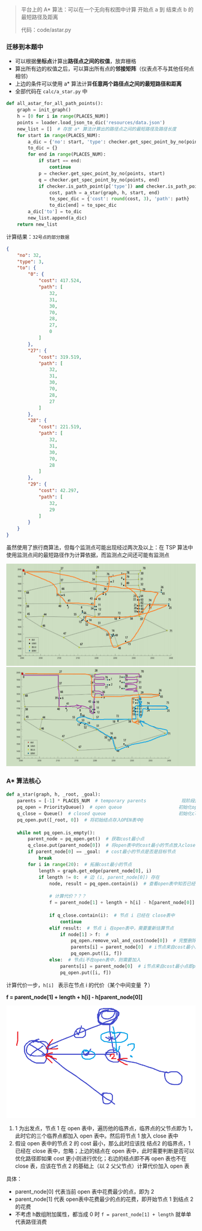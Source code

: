

> 平台上的 A* 算法：可以在一个无向有权图中计算 开始点 a 到 结束点 b 的最短路径及距离
>
> 代码：code/astar.py



### 迁移到本题中

- 可以根据**坐标点**计算出**路径点之间的权值**，放弃栅格
- 算出所有边的权值之后，可以算出所有点的**邻接矩阵**（仪表点不与其他任何点相邻）
- 上边的条件可以使用 a* 算法计算**任意两个路径点之间的最短路径和距离**
- 全部代码在 `calc/a_star.py` 中

```python
def all_astar_for_all_path_points():
    graph = init_graph()
    h = [0 for i in range(PLACES_NUM)]
    points = loader.load_json_to_dic('resources/data.json')
    new_list = []  # 存放 a* 算法计算出的路径点之间的最短路径及路径长度
    for start in range(PLACES_NUM):
        a_dic = {'no': start, 'type': checker.get_spec_point_by_no(points, start)['type']}
        to_dic = {}
        for end in range(PLACES_NUM):
            if start == end:
                continue
            p = checker.get_spec_point_by_no(points, start)
            q = checker.get_spec_point_by_no(points, end)
            if checker.is_path_point(p['type']) and checker.is_path_point(q['type']):  # 都是路径点
                cost, path = a_star(graph, h, start, end)
                to_spec_dic = {'cost': round(cost, 3), 'path': path}
                to_dic[end] = to_spec_dic
        a_dic['to'] = to_dic
        new_list.append(a_dic)
    return new_list
```

计算结果：`32号点的部分数据`

```json
{
    "no": 32,
    "type": 3,
    "to": {
        "0": {
            "cost": 417.524,
            "path": [
                32,
                31,
                30,
                70,
                28,
                27,
                0
            ]
        },
        "27": {
            "cost": 319.519,
            "path": [
                32,
                31,
                30,
                70,
                28,
                27
            ]
        },
        "28": {
            "cost": 221.519,
            "path": [
                32,
                31,
                30,
                70,
                28
            ]
        },
        "29": {
            "cost": 42.297,
            "path": [
                32,
                29
            ]
        }
    }
}
```



虽然使用了旅行商算法，但每个监测点可能出现经过两次及以上：在 TSP 算法中使用监测点间的最短路径作为计算依据，而监测点之间还可能有监测点

<img src="images/README.assets/image-20210814212711875.png" alt="image-20210814212711875" style="zoom:80%;" />



<img src="images/README.assets/image-20210814212656311.png" alt="image-20210814212656311" style="zoom:80%;" />



### A* 算法核心

```python
def a_star(graph, h, _root, _goal):
    parents = [-1] * PLACES_NUM  # temporary parents             现阶段搜索过程中的每个节点的父结点记录@
    pq_open = PriorityQueue()  # open queue                     初始化open表@
    q_close = Queue()  # closed queue                           初始化closed表@
    pq_open.put([_root, 0])  # 将初始结点存入OPEN表中@

    while not pq_open.is_empty():
        parent_node = pq_open.get()  # 获取cost最小点
        q_close.put(parent_node[0])  # 将open表中的cost最小的节点放入close表
        if parent_node[0] == _goal:  # cost最小的节点是否是目标节点
            break
        for i in range(20):  # 拓展cost最小的节点
            length = graph.get_edge(parent_node[0], i)
            if length != 0:  # 边 (i, parent_node[0]) 存在
                node, result = pq_open.contain(i)  # 查看open表中知否已经存在该节点

                # 计算代价？？？
                f = parent_node[1] + length + h[i] - h[parent_node[0]]  # 计算 cost

                if q_close.contain(i):  # 节点 i 已经在 close表中
                    continue
                elif result:  # 节点 i 在open表中，需要重新估算节点
                    if node[1] > f:  #
                        pq_open.remove_val_and_cost(node[0])  # 完整删除
                        parents[i] = parent_node[0]  # i节点来自cost最小点即parent_node[0]
                        pq_open.put([i, f])
                else:  # 节点i不在open表中，则需要加入
                    parents[i] = parent_node[0]  # i节点来自cost最小点即parent_node[0]
                    pq_open.put([i, f])
```

计算代价一步，`h[i] ` 表示在节点 i 的代价（某个中间变量 **？**）

**f    =    parent_node[1]    +    length    +    h[i]    -   h[parent_node[0]]**

<img src="images/README.assets/image-20210814162539349.png" alt="image-20210814162539349" style="zoom:80%;" />

1. 1 为出发点，节点 1 在 open 表中，遍历他的临界点，临界点的父节点即为 1，此时它的三个临界点都加入 open 表中。然后将节点 1 放入 close 表中
2. 假设 open 表中的节点 2 的 cost 最小，那么此时应该找 结点2 的临界点，1 已经在 close 表中，忽略；上边的结点在 open 表中，此时需要判断是否可以优化路径即如果 cost 更小则进行优化；右边的结点即不再 open 表也不在 close 表，应该在节点 2 的基础上（以 2 父父节点）计算代价加入 open 表

具体：

- parent_node[0] 代表当前 open 表中花费最少的点，即为 2 
- parent_node[1] 代表 open表中花费最少的点的花费，即开始节点 1 到结点 2 的花费
- 不考虑 h数组附加属性，都当成 0 时 `f = parent_node[1] + length` 就单单代表路径消费

